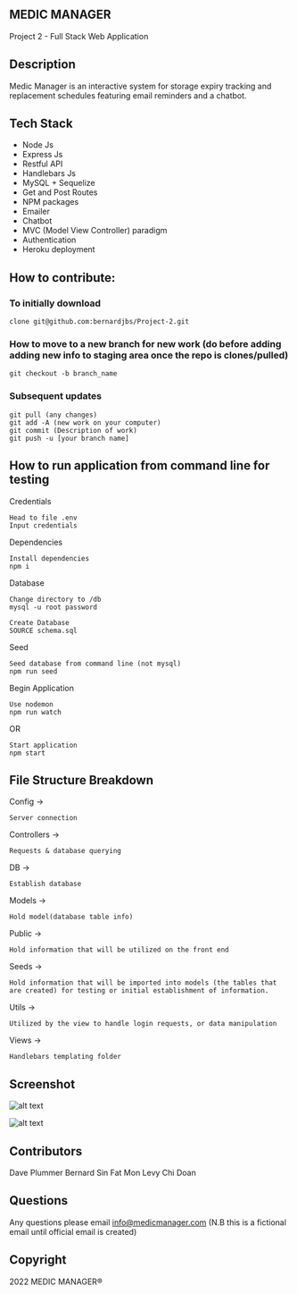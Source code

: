 
## MEDIC MANAGER ##
Project 2 - Full Stack Web Application

## Description
Medic Manager is an interactive system for storage expiry tracking and replacement schedules featuring email reminders and a chatbot.

## Tech Stack
- Node Js
- Express Js
- Restful API
- Handlebars Js
- MySQL + Sequelize
- Get and Post Routes
- NPM packages
- Emailer
- Chatbot
- MVC (Model View Controller) paradigm
- Authentication
- Heroku deployment

## How to contribute:

### To initially download
```
clone git@github.com:bernardjbs/Project-2.git
```

### How to move to a new branch for new work (do before adding adding new info to staging area once the repo is clones/pulled)
```
git checkout -b branch_name
```

### Subsequent updates
```
git pull (any changes)
git add -A (new work on your computer)
git commit (Description of work)
git push -u [your branch name]
```

## How to run application from command line for testing

Credentials
```
Head to file .env
Input credentials
```

Dependencies
```
Install dependencies
npm i
```

Database
```
Change directory to /db
mysql -u root password
```
```
Create Database
SOURCE schema.sql
```

Seed
```
Seed database from command line (not mysql)
npm run seed
```

Begin Application
```
Use nodemon
npm run watch
```
OR
```
Start application
npm start
```

## File Structure Breakdown

Config -> 
```
Server connection
```

Controllers -> 
```
Requests & database querying
```

DB -> 
```
Establish database
```

Models -> 
```
Hold model(database table info)
```

Public -> 
```
Hold information that will be utilized on the front end
```

Seeds -> 
```
Hold information that will be imported into models (the tables that are created) for testing or initial establishment of information.
```

Utils -> 
```
Utilized by the view to handle login requests, or data manipulation
```

Views -> 
```
Handlebars templating folder
```

## Screenshot

![alt text](https://github.com/)

![alt text](https://github.com/?raw=true)

## Contributors
Dave Plummer
Bernard Sin Fat
Mon Levy
Chi Doan

## Questions
Any questions please email info@medicmanager.com 
(N.B this is a fictional email until official email is created)

## Copyright
2022 MEDIC MANAGER®️

